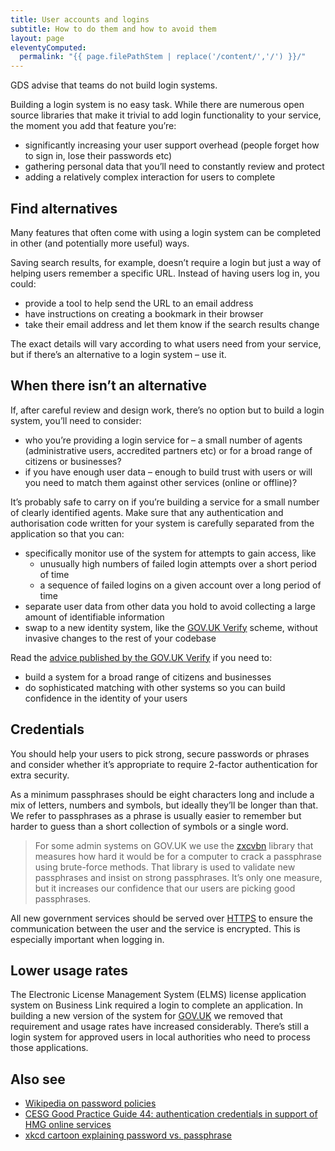 ```yaml
---
title: User accounts and logins
subtitle: How to do them and how to avoid them
layout: page
eleventyComputed:
  permalink: "{{ page.filePathStem | replace('/content/','/') }}/"
---
```


GDS advise that teams do not build login systems.

Building a login system is no easy task. While there are numerous open source libraries that make it trivial to add login functionality to your service, the moment you add that feature you’re:

- significantly increasing your user support overhead (people forget how to sign in, lose their passwords etc)
- gathering personal data that you’ll need to constantly review and protect
- adding a relatively complex interaction for users to complete

## Find alternatives

Many features that often come with using a login system can be completed in other (and potentially more useful) ways.

Saving search results, for example, doesn’t require a login but just a way of helping users remember a specific URL. Instead of having users log in, you could:

- provide a tool to help send the URL to an email address
- have instructions on creating a bookmark in their browser
- take their email address and let them know if the search results change

The exact details will vary according to what users need from your service, but if there’s an alternative to a login system – use it.

## When there isn’t an alternative

If, after careful review and design work, there’s no option but to build a login system, you’ll need to consider:

- who you’re providing a login service for – a small number of agents (administrative users, accredited partners etc) or for a broad range of citizens or businesses?
- if you have enough user data – enough to build trust with users or will you need to match them against other services (online or offline)?

It’s probably safe to carry on if you’re building a service for a small number of clearly identified agents. Make sure that any authentication and authorisation code written for your system is carefully separated from the application so that you can:

- specifically monitor use of the system for attempts to gain access, like
  - unusually high numbers of failed login attempts over a short period of time
  - a sequence of failed logins on a given account over a long period of time
- separate user data from other data you hold to avoid collecting a large amount of identifiable information
- swap to a new identity system, like the [GOV.UK Verify](/version-1/guides/identity-assurance/) scheme, without invasive changes to the rest of your codebase

Read the [advice published by the GOV.UK Verify](/version-1/guides/identity-assurance/) if you need to:

- build a system for a broad range of citizens and businesses
- do sophisticated matching with other systems so you can build confidence in the identity of your users

## Credentials

You should help your users to pick strong, secure passwords or phrases and consider whether it’s appropriate to require 2-factor authentication for extra security.

As a minimum passphrases should be eight characters long and include a mix of letters, numbers and symbols, but ideally they’ll be longer than that. We refer to passphrases as a phrase is usually easier to remember but harder to guess than a short collection of symbols or a single word.

> For some admin systems on GOV.UK we use the [zxcvbn](https://github.com/dropbox/zxcvbn) library that measures how hard it would be for a computer to crack a passphrase using brute-force methods. That library is used to validate new passphrases and insist on strong passphrases. It’s only one measure, but it increases our confidence that our users are picking good passphrases.

All new government services should be served over [HTTPS](https://web.archive.org/web/20150325053955/https://www.gov.uk/service-manual/domain-names/https.html) to ensure the communication between the user and the service is encrypted. This is especially important when logging in.

## Lower usage rates

The Electronic License Management System (ELMS) license application system on Business Link required a login to complete an application. In building a new version of the system for [GOV.UK](https://web.archive.org/web/20150325053955/https://www.gov.uk/browse/business/licences) we removed that requirement and usage rates have increased considerably. There’s still a login system for approved users in local authorities who need to process those applications.

## Also see

- [Wikipedia on password policies](https://en.wikipedia.org/wiki/Password_policy#Password_length_and_formation)
- [CESG Good Practice Guide 44: authentication credentials in support of HMG online services](https://web.archive.org/web/20150325053955/https://www.gov.uk/government/collections/identity-assurance-enabling-trusted-transactions)
- [xkcd cartoon explaining password vs. passphrase](https://xkcd.com/936/)
